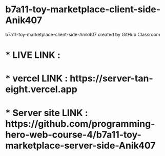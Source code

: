 # b7a11-toy-marketplace-client-side-Anik407
b7a11-toy-marketplace-client-side-Anik407 created by GitHub Classroom

<h1> * LIVE LINK :  </h1>
<h1> * vercel LINK : https://server-tan-eight.vercel.app </h1>
<h1> * Server site LINK : https://github.com/programming-hero-web-course-4/b7a11-toy-marketplace-server-side-Anik407  </h1>

